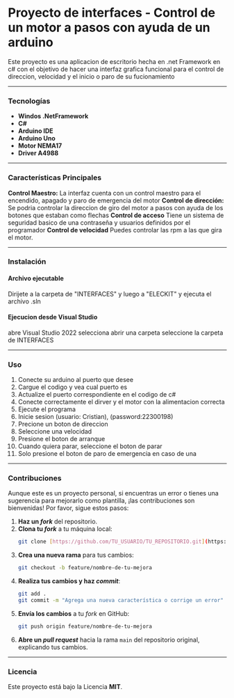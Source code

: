 # Proyecto de interfaces - Control de un motor a pasos con ayuda de un arduino

Este proyecto es una aplicacion de escritorio hecha en .net Framework en c# con el 
objetivo de hacer una interfaz grafica funcional para el control de direccion,
velocidad y el inicio o paro de su fucionamiento

---

### Tecnologías

* **Windos .NetFramework**
* **C#**
* **Arduino IDE**
* **Arduino Uno**
* **Motor NEMA17**
* **Driver A4988**

---

### Características Principales
**Control Maestro:** La interfaz cuenta con un control maestro para el encendido, 
apagado y paro de emergencia del motor
**Control de dirección:** Se podria controlar la direccion de giro del motor a pasos
con ayuda de los botones que estaban como flechas
**Control de acceso** Tiene un sistema de seguridad basico de una contraseña y usuarios
definidos por el programador
**Control de velocidad** Puedes controlar las rpm a las que gira el motor.

---

### Instalación
####  Archivo ejecutable
Dirijete a la carpeta de "INTERFACES" y luego a "ELECKIT" y ejecuta el archivo .sln
#### Ejecucion desde Visual Studio 
abre Visual Studio 2022
selecciona abrir una carpeta
seleccione la carpeta de INTERFACES


---

### Uso

1.  Conecte su arduino al puerto que desee
2.  Cargue el codigo y vea cual puerto es
3.  Actualize el puerto correspondiente en el codigo de c#
4.  Conecte correctamente el dirver y el motor con la alimentacion correcta
5.  Ejecute el programa
6.  Inicie sesion (usuario: Cristian), (password:22300198)
7.  Precione un boton de direccion
8.  Seleccione una velocidad
9.  Presione el boton de arranque
10.  Cuando quiera parar, seleccione el boton de parar
11.  Solo presione el boton de paro de emergencia en caso de una


---

### Contribuciones

Aunque este es un proyecto personal, si encuentras un error o tienes una sugerencia para mejorarlo como plantilla, ¡las contribuciones son bienvenidas! Por favor, sigue estos pasos:

1.  **Haz un *fork*** del repositorio.
2.  **Clona tu *fork*** a tu máquina local:
    ```bash
    git clone [https://github.com/TU_USUARIO/TU_REPOSITORIO.git](https://github.com/TU_USUARIO/TU_REPOSITORIO.git)
    ```
3.  **Crea una nueva rama** para tus cambios:
    ```bash
    git checkout -b feature/nombre-de-tu-mejora
    ```
4.  **Realiza tus cambios y haz *commit***:
    ```bash
    git add .
    git commit -m "Agrega una nueva característica o corrige un error"
    ```
5.  **Envía los cambios** a tu *fork* en GitHub:
    ```bash
    git push origin feature/nombre-de-tu-mejora
    ```
6.  **Abre un *pull request*** hacia la rama `main` del repositorio original, explicando tus cambios.

---

### Licencia

Este proyecto está bajo la Licencia **MIT**.
